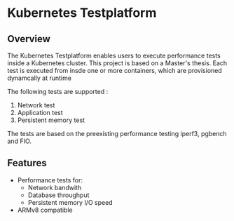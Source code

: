 # Kubernetes Testplatform


## Overview
The Kubernetes Testplatform enables users to execute performance tests inside a Kubernetes cluster. This project is based on a Master's thesis. Each test is executed from insde one or more containers, which are provisioned dynamcally at runtime

The following tests are supported :

1. Network test
2. Application test
3. Persistent memory test

The tests are based on the preexisting performance testing iperf3, pgbench and FIO.


## Features
  - Performance tests for:
    - Network bandwith
    - Database throughput
    - Persistent memory I/O speed
  - ARMv8 compatible
